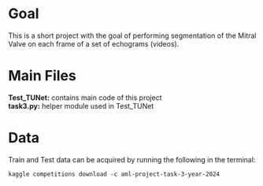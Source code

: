 # Goal
This is a short project with the goal of performing segmentation of the Mitral Valve on each frame of a set of echograms (videos).

# Main Files
**Test_TUNet:** contains main code of this project\
**task3.py:** helper module used in Test_TUNet

# Data
Train and Test data can be acquired by running the following in the terminal: 
```
kaggle competitions download -c aml-project-task-3-year-2024
```

